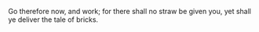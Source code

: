 Go therefore now, and work; for there shall no straw be given you, yet shall ye deliver the tale of bricks.
